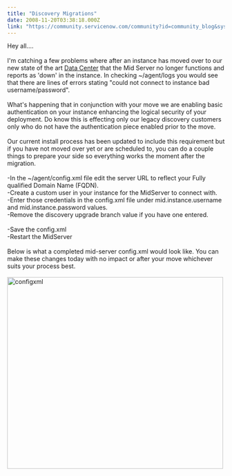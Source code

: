 ```yaml
---
title: "Discovery Migrations"
date: 2008-11-20T03:38:18.000Z
link: "https://community.servicenow.com/community?id=community_blog&sys_id=e65da629dbd0dbc01dcaf3231f9619d0"
---
```

<p>Hey all....<br /><br />I'm catching a few problems where after an instance has moved over to our new state of the art <a title="ki.service-now.com/index.php?title=Data_Center_Move_FAQ" href="http://wiki.service-now.com/index.php?title=Data_Center_Move_FAQ">Data Center</a> that the Mid Server no longer functions and reports as 'down' in the instance. In checking ~/agent/logs you would see that there are lines of errors stating "could not connect to instance bad username/password".<br /><br />What's happening that in conjunction with your move we are enabling basic authentication on your instance enhancing the logical security of your deployment. Do know this is effecting only our legacy discovery customers only who do not have the authentication piece enabled prior to the move.<br /><br />Our current install process has been updated to include this requirement but if you have not moved over yet or are scheduled to, you can do a couple things to prepare your side so everything works the moment after the migration.<br /><br />-In the ~/agent/config.xml file edit the server URL to reflect your Fully qualified Domain Name (FQDN).<br />-Create a custom user in your instance for the MidServer to connect with.<br /> -Enter those credentials in the config.xml file under mid.instance.username and mid.instance.password values.<br />-Remove the discovery upgrade branch value if you have one entered.<br /><br />-Save the config.xml<br />-Restart the MidServer<br /><br />Below is what a completed mid-server config.xml would look like. You can make these changes today with no impact or after your move whichever suits your process best.<br /><br /><a href="http://www.flickr.com/photos/19586112@N06/3043620901/" title="config.xml"><img src="http://farm4.static.flickr.com/3049/3043620901_3c38ebcb33.jpg" width="500" height="444" alt="configxml" /></a></p>
